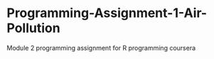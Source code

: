 # Programming-Assignment-1-Air-Pollution
Module 2 programming assignment for R programming coursera
